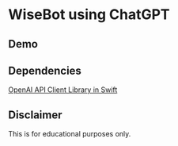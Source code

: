 # WiseBot using ChatGPT

## Demo

## Dependencies
[OpenAI API Client Library in Swift](https://github.com/adamrushy/OpenAISwift)

## Disclaimer
This is for educational purposes only.
